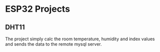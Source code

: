 # ESP32 Projects

## DHT11
The project simply calc the room temperature, humidity and index values and sends the data to the remote mysql server. 
